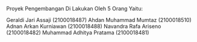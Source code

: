 Proyek Pengembangan Di Lakukan Oleh 5 Orang Yaitu:

Geraldi Jari Assaji		(2100018487)
Ahdan Muhammad Mumtaz	(2100018510)
Adnan Arkan Kurniawan	(2100018488) 
Navandra Rafa Ariseno	(2100018482)
Muhammad Adhitya Pratama (2100018481)
